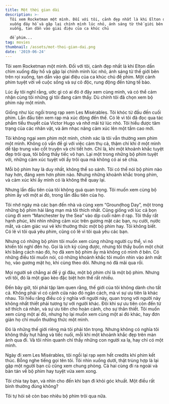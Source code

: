 ```yaml
---
title: Một thời gian dài
description: >-
  Tôi xem Rocketman một mình. Đối với tôi, cảnh đẹp nhất là khi Elton dần chìm
  xuống đáy hồ và gặp lại chính mình lúc nhỏ, ánh sáng từ thế giới bên trên rọi
  xuống, tan dần vào giai điệu của ca khúc chủ 

  đề phim...
tag: movies
thumbnail: /assets/mot-thoi-gian-dai.png
date: '2019-06-24'
---
```

Tôi xem Rocketman một mình. Đối với tôi, cảnh đẹp nhất là khi Elton dần chìm xuống đáy hồ và gặp lại chính mình lúc nhỏ, ánh sáng từ thế giới bên trên rọi xuống, tan dần vào giai điệu của ca khúc chủ đề phim. Một cảnh phim tuyệt vời về cuộc sống và sự cô độc, rung động đến từng tế bào.

Lúc ấy tôi nghĩ rằng, ước gì có ai đó ở đây xem cùng mình, và có thể cảm nhận cùng tôi những gì tôi đang cảm thấy. Dù chính tôi đã chọn xem bộ phim này một mình.

Giống như lúc ngồi trong rạp xem Les Misérables. Tôi khóc từ đầu đến cuối phim. Lần đầu tiên xem rạp mà xúc động đến thế. Có lẽ vì tôi đã đọc qua tác phẩm tiểu thuyết của Victor Hugo và nhớ mãi từ lúc nhỏ. Tôi hiểu được tâm trạng của các nhân vật, và âm nhạc nâng cảm xúc lên một tầm cao mới.

Tôi không ngại xem phim một mình, chính xác là tôi vẫn thường xem phim một mình. Không có vấn đề gì với việc cảm thụ cả, thậm chí khi ở một mình dễ tập trung vào cốt truyện và chi tiết hơn. Chỉ là, khi một khoảnh khắc tuyệt đẹp trôi qua, tôi bỗng thấy tiếc vô hạn. Lại một trong những bộ phim tuyệt vời, những cảm xúc tuyệt vời ấy trôi qua mà không có ai sẻ chia.

Mỗi bộ phim hay là duy nhất, không thể so sánh. Tôi có thể nói bộ phim nào hay hơn, đáng xem hơn phim nào. Nhưng những khoảnh khắc trong phim, và cảm xúc khi ấy mình có là không thể quay lại.

Nhưng lần đầu tiên của tôi không quá quan trọng. Tôi muốn xem cùng bộ phim ấy với một ai đó, trong lần đầu tiên của họ.

Tôi nhớ ngày mà các bạn đến nhà và cùng xem “Groundhog Day”, một trong những bộ phim hài lãng mạn mà tôi thích nhất. Cũng giống với lúc cả bọn cùng đi xem “Manchester by the Sea” vào dịp cuối năm ở rạp. Tôi thấy rất hạnh phúc, khi nhìn những cảm xúc trên gương mặt các bạn, nụ cười, nước mắt, và cảm giác vui vẻ khi thưởng thức một bộ phim hay. Tôi không biết. Có lẽ vì tôi quá yêu phim, cũng có lẽ vì tôi quá yêu các bạn.

Nhưng có những bộ phim tôi muốn xem cùng những người cụ thể, vì nó khiến tôi nghĩ đến họ. Gọi là ích kỷ cũng được, nhưng tôi thấy buồn một chút khi bằng cách nào đó, họ đã xem bộ phim ấy mà không có mình ở bên. Có những điều tôi muốn nói, có những khoảnh khắc tôi muốn nhìn vào ánh mắt họ, vào gương mặt họ, khi cùng theo dõi. Nhưng nó đã mãi qua rồi.

Mọi người sẽ chẳng ai để ý gì đâu, một bộ phim chỉ là một bộ phim. Nhưng với tôi, đó là một giao kèo đặc biệt hơn thế rất nhiều.

Đến bây giờ, tôi phải tập làm quen rằng, thế giới của tôi không dành cho tất cả. Không phải vì có cánh cửa nào đó ngăn cách, mà vì sự ưu tiên là khác nhau. Tôi hiểu rằng điều có ý nghĩa với người này, quan trọng với người này không nhất thiết phải tương tự với người khác. Đôi khi sự ưu tiên còn đến từ sở thích cá nhân, và sự ưu tiên cho hoàn cảnh, cho sự thân thiết. Tôi muốn xem cùng một ai đó, nhưng họ lại muốn xem cùng một ai đó khác, hay đơn giản họ chỉ muốn thưởng thức một mình.

Đó là những thế giới riêng mà tôi phải tôn trọng. Nhưng không có nghĩa tôi không thấy hụt hẫng và tiếc nuối, mỗi khi một khoảnh khắc đẹp trên màn ảnh qua đi. Và tôi nhìn quanh chỉ thấy những con người xa lạ, hay chỉ có một mình.

Ngày đi xem Les Misérables, tôi ngồi lại rạp xem hết credits khi phim kết thúc. Bỗng nghe tiếng gọi tên tôi. Tôi nhìn xuống dưới, thật trùng hợp là lại gặp một người bạn cũ cũng xem chung phòng. Cả hai cùng đi ra ngoài và bàn tán về bộ phim hay tuyệt vừa xem xong.

Tôi chia tay bạn, và nhìn cho đến khi bạn đi khỏi góc khuất. Một điều rất bình thường đúng không?

Tôi tự hỏi sẽ còn bao nhiêu bộ phim trôi qua nữa.
